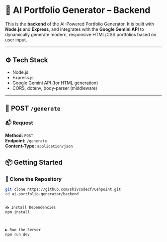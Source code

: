 # 🔧 AI Portfolio Generator – Backend

This is the **backend** of the AI-Powered Portfolio Generator. It is built with **Node.js** and **Express**, and integrates with the **Google Gemini API** to dynamically generate modern, responsive HTML/CSS portfolios based on user input.

---

## ⚙️ Tech Stack

- Node.js
- Express.js
- Google Gemini API (for HTML generation)
- CORS, dotenv, body-parser (middleware)

--- 



## 🔄 POST `/generate`



### 📬 Request

**Method:** `POST`  
**Endpoint:** `/generate`  
**Content-Type:** `application/json`





## 📦 Getting Started

### 🔁 Clone the Repository

```bash
git clone https://github.com/shivcodecf/Cehpoint.git
cd ai-portfolio-generator/backend


📥 Install Dependencies
npm install



▶️ Run the Server
npm run dev
